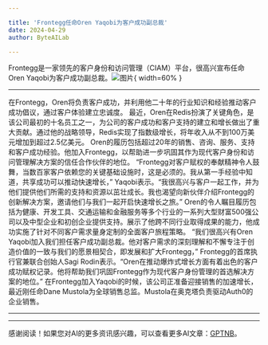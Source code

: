 ```yaml
---

title: 'Frontegg任命Oren Yaqobi为客户成功副总裁'
date: 2024-04-29
author: ByteAILab

---
```


Frontegg是一家领先的客户身份和访问管理（CIAM）平台，很高兴宣布任命Oren Yaqobi为客户成功副总裁。![图片](https://ai-techpark.com/wp-content/uploads/2024/04/Frontegg-960x540.jpg){ width=60% }

---
在Frontegg，Oren将负责客户成功，并利用他二十年的行业知识和经验推动客户成功倡议，通过客户体验建立忠诚度。
最近，Oren在Redis扮演了关键角色，是该公司最初的十名员工之一，为公司的客户成功和客户支持的建立和增长做出了重大贡献。通过他的战略领导，Redis实现了指数级增长，将年收入从不到100万美元增加到超过2.5亿美元。
Oren的履历包括超过20年的销售、咨询、服务、支持和客户成功经验。他加入Frontegg，以帮助进一步巩固其作为现代客户身份和访问管理解决方案的信任合作伙伴的地位。
“Frontegg对客户赋权的奉献精神令人鼓舞，当数百家客户依赖您的关键基础设施时，这是必须的。我从第一手经验中知道，共享成功可以推动快速增长，” Yaqobi表示。“我很高兴与客户一起工作，并为他们提供他们所需的支持和资源以茁壮成长。我也渴望向新伙伴介绍Frontegg的创新解决方案，邀请他们与我们一起开启快速增长之旅。”
Oren的令人瞩目履历包括为健康、开发工具、交通运输和金融服务等多个行业的一系列大型财富500强公司以及中型企业和初创企业提供支持。展示了他跨不同行业取得成果的能力，他成功实施了针对不同客户需求量身定制的全面客户旅程策略。
“我们很高兴有Oren Yaqobi加入我们担任客户成功副总裁。他对客户需求的深刻理解和不懈专注于创造价值的一致与我们的愿景相契合，即发展和扩大Frontegg，” Frontegg的首席执行官兼联合创始人Sagi Rodin表示。“Oren在推动爆炸式增长方面有着出色的客户成功赋权记录。他将帮助我们巩固Frontegg作为现代客户身份管理的首选解决方案的地位。”
在Frontegg加入Yaqobi的时候，该公司正准备迎接销售的加速增长，最近刚任命Dane Mustola为全球销售总监。Mustola在奥克塔负责驱动Auth0的企业销售。


---
---
感谢阅读！如果您对AI的更多资讯感兴趣，可以查看更多AI文章：[GPTNB](https://gptnb.com)。